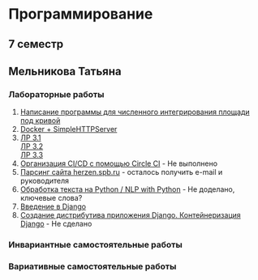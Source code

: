 # Программирование
## 7 семестр
## Мельникова Татьяна
### Лабораторные работы   
1. [Написание программы для численного интегрирования площади под кривой](https://replit.com/@taniamelnikova/sem7-task1#main.py)  
2. [Docker + SimpleHTTPServer](https://hub.docker.com/r/taniamelnikova/task_2)
3. [ЛР 3.1](https://replit.com/@taniamelnikova/sem-7-task31)  
   [ЛР 3.2](https://replit.com/@taniamelnikova/sem-7-task32)  
   [ЛР 3.3](https://colab.research.google.com/drive/1YqPHoQltyxD5_SEScraElu9R7uwahok-?usp=sharing)
4. [Организация CI/CD с помощью Circle CI]() - Не выполнено
5. [Парсинг сайта herzen.spb.ru](https://replit.com/@taniamelnikova/sem7task5#main.py) - осталось получить e-mail и руководителя
6. [Обработка текста на Python / NLP with Python](https://colab.research.google.com/drive/11kPiGV-0v5Svv7roEe4Rp0GoL1DaQiaC?usp=sharing) - Не доделано, ключевые слова?
7. [Введение в Django](https://github.com/tannia6849/django_project/tree/master)
8. [Создание дистрибутива приложения Django. Контейнеризация Django]() - Не сделано
### Инвариантные самостоятельные работы    

### Вариативные самостоятельные работы  
